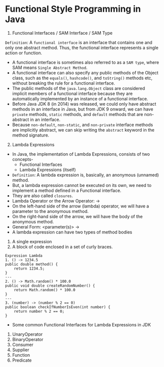 # Functional Style Programming in Java

1. Functional Interfaces / SAM Interface / SAM Type 

`Definition`: A `functional interface` is an interface that contains one and only one
 abstract method. Thus, the functional interface represents a single action or function.
- A functional interface is sometimes also referred to as a `SAM type`, where SAM
 means `Single Abstract Method`.
- A functional interface can also specify any public methods of the Object class, 
 such as the `equals()`, `hashcode()`, and `toString()` methods etc,
  without breaking the rule for a functional interface.
- The public methods of the `java.lang.Object` class are considered implicit members of
a functional interface because they are automatically implemented by an instance of a
 functional interface.
- Before Java JDK 8 (in 2014) was released, we could only have abstract methods in an
interface in Java, but from JDK 9 onward, we can have `private` methods, `static` methods,
and `default` methods that are non-abstract in an interface.
- Because `non-default`, `non-static`, and `non-private` interface methods 
are implicitly abstract, we can skip writing the `abstract` keyword in the method
 signature.

2. Lambda Expressions
- In Java, the implementation of Lambda Expressions, consists of two concepts-
    - Functional Interfaces
    - Lambda Expressions (itself)
- `Definition`: A lambda expression is, basically, an anonymous (unnamed) method.
- But, a lambda expression cannot be executed on its own, we need to implement a
method defined in a Functional interface.
- They are also called `closures`.
- Lambda Operator or the Arrow Operator: -> 
- On the left-hand side of the arrow (lambda) operator, we will have a parameter to the 
anonymous method.
- On the right-hand side of the arrow, we will have the body of the anonymous method.
- General Form: <parameter(s)> -> <method body>
- A lambda expression can have two types of method bodies
1. A single expression
2. A block of code enclosed in a set of curly braces.
```
Expression Lambda
1. () -> 1234.5
public double method() {
    return 1234.5;
}
---
2. () -> Math.random() * 100.0
public void double createRandomNumber() {
    return Math.random() * 100.0
}
---
3. (number) -> (number % 2 == 0)
public boolean checkIfNumberIsEven(int number) {
    return number % 2 == 0;
}
```
- Some common Functional Interfaces for Lambda Expressions in JDK
1. UnaryOperator
2. BinaryOperator
3. Consumer
4. Supplier
5. Function
6. Predicate












